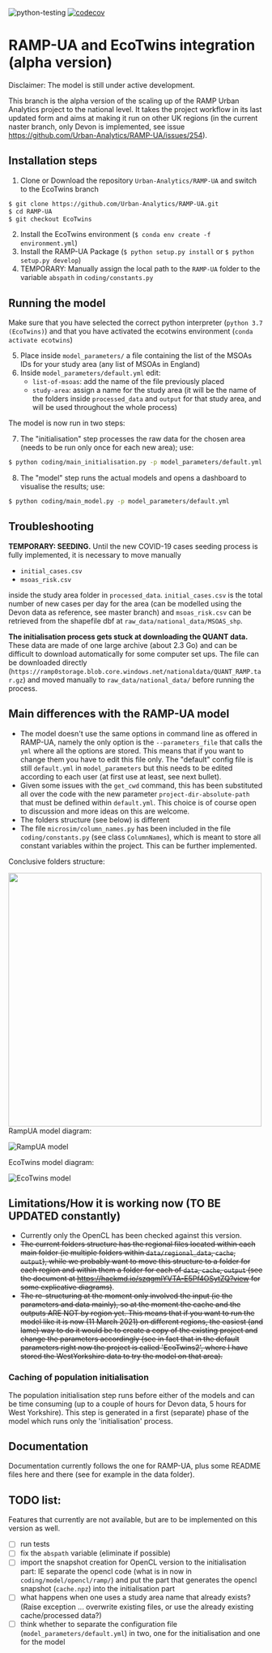 ![python-testing](https://github.com/Urban-Analytics/RAMP-UA/workflows/python-testing/badge.svg)
[![codecov](https://codecov.io/gh/Urban-Analytics/RAMP-UA/branch/master/graph/badge.svg)](https://codecov.io/gh/Urban-Analytics/RAMP-UA)
# RAMP-UA and EcoTwins integration (alpha version)

Disclaimer: The model is still under active development.

This branch is the alpha version of the scaling up of the RAMP Urban Analytics project to the national level. It takes the project workflow in its last updated form and aims at making it run on other UK regions (in the current naster branch, only Devon is implemented, see issue https://github.com/Urban-Analytics/RAMP-UA/issues/254).

## Installation steps
1. Clone or Download the repository `Urban-Analytics/RAMP-UA` and switch to the EcoTwins branch 
```bash
$ git clone https://github.com/Urban-Analytics/RAMP-UA.git
$ cd RAMP-UA
$ git checkout EcoTwins
```
2. Install the EcoTwins environment (`$ conda env create -f environment.yml`)
3. Install the RAMP-UA Package (`$ python setup.py install` or `$ python setup.py develop`)
4. TEMPORARY: Manually assign the local path to the `RAMP-UA` folder to the variable `abspath` in `coding/constants.py` 

## Running the model
Make sure that you have selected the correct python interpreter (`python 3.7 (EcoTwins)`) and that you have activated the ecotwins environment (`conda activate ecotwins`)

5. Place inside `model_parameters/` a file containing the list of the MSOAs IDs for your study area (any list of MSOAs in England)
6. Inside `model_parameters/default.yml` edit:
    - `list-of-msoas`: add the name of the file previously placed
    - `study-area`: assign a name for the study area (it will be the name of the folders inside `processed_data` and `output` for that study area, and will be used throughout the whole process)
   
The model is now run in two steps:

7. The "initialisation" step processes the raw data for the chosen area (needs to be run only once for each new area); use:
```bash
$ python coding/main_initialisation.py -p model_parameters/default.yml
```
8. The "model" step runs the actual models and opens a dashboard to visualise the results; use:
```bash
$ python coding/main_model.py -p model_parameters/default.yml
```

## Troubleshooting
**TEMPORARY: SEEDING.**
Until the new COVID-19 cases seeding process is fully implemented, it is necessary to move manually 
- `initial_cases.csv`
- `msoas_risk.csv`

inside the study area folder in `processed_data`. `initial_cases.csv` is the total number of new cases per day for the area (can be modelled using the Devon data as reference, see master branch) and `msoas_risk.csv` can be retrieved from the shapefile dbf at `raw_data/national_data/MSOAS_shp`.

**The initialisation process gets stuck at downloading the QUANT data.**
These data are made of one large archive (about 2.3 Go) and can be difficult to download automatically for some computer set ups. The file can be downloaded directly (`https://ramp0storage.blob.core.windows.net/nationaldata/QUANT_RAMP.tar.gz`) and moved manually to `raw_data/national_data/` before running the process.

## Main differences with the RAMP-UA model
- The model doesn't use the same options in command line as offered in RAMP-UA, namely the only option is the `--parameters_file` that calls the `yml` where all the options are stored. This means that if you want to change them you have to edit this file only.
The "default" config file is still `default.yml` in `model_parameters` but this needs to be edited according to each user (at first use at least, see next bullet).
- Given some issues with the `get_cwd` command, this has been substituted all over the code with the new parameter `project-dir-absolute-path` that must be defined within `default.yml`. This choice is of course open to discussion and more ideas on this are welcome.
- The folders structure (see below) is different
- The file `microsim/column_names.py` has been included in the file `coding/constants.py` (see class `ColumnNames`), which is meant to store all constant variables within the project. This can be further implemented.

Conclusive folders structure:

<!-- ![EcoTwins folders structure](https://github.com/Urban-Analytics/RAMP-UA/blob/EcoTwins/img/folders_structure.png){:height="50%" width="50%"} -->
<img src="https://github.com/Urban-Analytics/RAMP-UA/blob/EcoTwins/img/folders_structure.png" width="500">
RampUA model diagram:

![RampUA model](https://github.com/Urban-Analytics/RAMP-UA/blob/EcoTwins/img/model_diagram_rampUA.png)

EcoTwins model diagram:

![EcoTwins model](https://github.com/Urban-Analytics/RAMP-UA/blob/EcoTwins/img/model_diagram_EcoTwins.png)


## Limitations/How it is working now (TO BE UPDATED constantly)
- Currently only the OpenCL has been checked against this version.
- <strike>The current folders structure has the regional files located within each main folder (ie multiple folders within `data/regional_data`, `cache`, `output`), while we probably want to move this structure to a folder for each region and within them a folder for each of `data`, `cache`, `output` (see the document at https://hackmd.io/szqgmlYVTA-E5Pf4OSytZQ?view for some explicative diagrams)</strike>.
- <strike>The re-structuring at the moment only involved the input (ie the parameters and data mainly), so at the moment the cache and the outputs ARE NOT by region yet. This means that if you want to run the model like it is now (11 March 2021) on different regions, the easiest (and lame) way to do it would be to create a copy of the existing project and change the parameters accordingly (see in fact that in the default parameters right now the project is called 'EcoTwins2', where I have stored the WestYorkshire data to try the model on that area).</strike>


### Caching of population initialisation
The population initialisation step runs before either of the models and can be time consuming (up to a couple of hours for Devon data, 5 hours for West Yorkshire).
This step is generated in a first (separate) phase of the model which runs only the 'initialisation' process.

## Documentation
Documentation currently follows the one for RAMP-UA, plus some README files here and there (see for example in the data folder).


## TODO list:
Features that currently are not available, but are to be implemented on this version as well.
- [ ] run tests
- [ ] fix the `abspath` variable (eliminate if possible)
- [ ] import the snapshot creation for OpenCL version to the initialisation part: IE separate the opencl code (what is in now in `coding/model/opencl/ramp/`) and put the part that generates the opencl snapshot (`cache.npz`) into the initialisation part 
- [ ] what happens when one uses a study area name that already exists? (Raise exception ... overwrite existing files, or use the already existing cache/processed data?)
- [ ] think whether to separate the configuration file (`model_parameters/default.yml`) in two, one for the initialisation and one for the model

